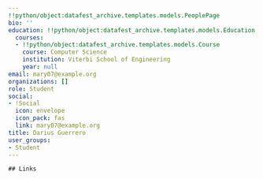 ```yaml
---
!!python/object:datafest_archive.templates.models.PeoplePage
bio: ''
education: !!python/object:datafest_archive.templates.models.Education
  courses:
  - !!python/object:datafest_archive.templates.models.Course
    course: Computer Science
    institution: Viterbi School of Engineering
    year: null
email: mary07@example.org
organizations: []
role: Student
social:
- !Social
  icon: envelope
  icon_pack: fas
  link: mary07@example.org
title: Darius Guerrero
user_groups:
- Student
---
```


    ## Links
    